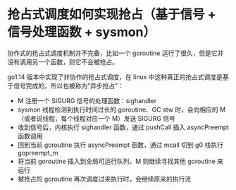 # 抢占式调度如何实现抢占（基于信号 + 信号处理函数 + sysmon）

协作式的抢占式调度机制并不完备，比如一个 goroutine 运行了很久，但是它并没有调用另一个函数，则它不会被抢占。

go1.14 版本中实现了非协作的抢占式调度，在 linux 中这种真正的抢占式调度是基于信号完成的，所以也被称为“异步抢占”：

* M 注册一个 SIGURG 信号的处理函数：sighandler
* sysmon 线程检测到执行时间过长的 goroutine、GC stw 时，会向相应的 M（或者说线程，每个线程对应一个 M）发送 SIGURG 信号
* 收到信号后，内核执行 sighandler 函数，通过 pushCall 插入 asyncPreempt 函数调用
* 回到当前 goroutine 执行 asyncPreempt 函数，通过 mcall 切到 g0 栈执行 gopreempt_m
* 将当前 goroutine 插入到全局可运行队列，M 则继续寻找其他 goroutine 来运行
* 被抢占的 goroutine 再次调度过来执行时，会继续原来的执行流
